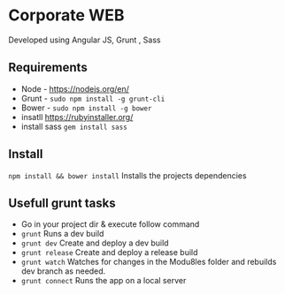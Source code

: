 Corporate WEB
==============================
Developed using Angular JS, Grunt , Sass


## Requirements
* Node  - https://nodejs.org/en/
* Grunt - `sudo npm install -g grunt-cli`
* Bower - `sudo npm install -g bower`
* insatll https://rubyinstaller.org/
* install sass `gem install sass`

## Install
`npm install && bower install` Installs the projects dependencies

## Usefull grunt tasks
* Go in your project dir & execute follow command
* `grunt` Runs a dev build
* `grunt dev` Create and deploy a dev build
* `grunt release` Create and deploy a release build
* `grunt watch` Watches for changes in the Modu8les folder and rebuilds dev branch as needed.
* `grunt connect` Runs the app on a local server
